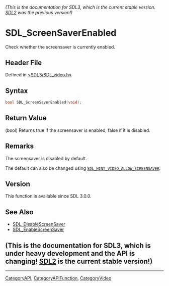 ###### (This is the documentation for SDL3, which is the current stable version. [SDL2](https://wiki.libsdl.org/SDL2/) was the previous version!)
# SDL_ScreenSaverEnabled

Check whether the screensaver is currently enabled.

## Header File

Defined in [<SDL3/SDL_video.h>](https://github.com/libsdl-org/SDL/blob/main/include/SDL3/SDL_video.h)

## Syntax

```c
bool SDL_ScreenSaverEnabled(void);
```

## Return Value

(bool) Returns true if the screensaver is enabled, false if it is disabled.

## Remarks

The screensaver is disabled by default.

The default can also be changed using
[`SDL_HINT_VIDEO_ALLOW_SCREENSAVER`](SDL_HINT_VIDEO_ALLOW_SCREENSAVER).

## Version

This function is available since SDL 3.0.0.

## See Also

- [SDL_DisableScreenSaver](SDL_DisableScreenSaver)
- [SDL_EnableScreenSaver](SDL_EnableScreenSaver)


## (This is the documentation for SDL3, which is under heavy development and the API is changing! [SDL2](https://wiki.libsdl.org/SDL2/) is the current stable version!)



----
[CategoryAPI](CategoryAPI), [CategoryAPIFunction](CategoryAPIFunction), [CategoryVideo](CategoryVideo)

